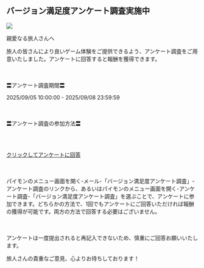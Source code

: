 ## バージョン満足度アンケート調査実施中
<img src="https://sdk.hoyoverse.com/upload/ann/2022/10/24/9f0daebffad38a55c60a1cd7c518d693_3451760669886321601.jpg">
<p style="white-space: pre-wrap;">親愛なる旅人さんへ</p><p style="white-space: pre-wrap;">旅人の皆さんにより良いゲーム体験をご提供できるよう、アンケート調査をご用意いたしました。アンケートに回答すると報酬を獲得できます。</p><p style="white-space: pre-wrap; min-height: 1.5em;"></p><p style="white-space: pre-wrap;">〓アンケート調査期間〓</p><p style="white-space: pre-wrap;"><t class="t_gl">2025/09/05 10:00:00</t> - <t class="t_gl">2025/09/08 23:59:59</t></p><p style="white-space: pre-wrap; min-height: 1.5em;"></p><p style="white-space: pre-wrap;">〓アンケート調査の参加方法〓</p><p style="white-space: pre-wrap;">

[クリックしてアンケートに回答](https://webstatic.hoyoverse.com/common/event/survey-user-v2/index.html?auth_appid=survey_CNn_iUB6sh-seXZlJUP2c9jil7qIbTGnVMFkKjT6h-4IVAO&game_biz=hk4e_global&surveyId=33513&format=1&sign_type=2&authkey_ver=1)
</p><p style="white-space: pre-wrap; min-height: 1.5em;"></p><p style="white-space: pre-wrap;">パイモンのメニュー画面を開く-メール-「バージョン満足度アンケート調査」-アンケート調査のリンクから、あるいはパイモンのメニュー画面を開く-アンケート調査-「バージョン満足度アンケート調査」を選ぶことで、アンケートに参加できます。どちらかの方法で、1回でもアンケートにご回答いただければ報酬の獲得が可能です。両方の方法で回答する必要はございません。</p><p style="white-space: pre-wrap; min-height: 1.5em;"></p><p style="white-space: pre-wrap;">アンケートは一度提出されると再記入できないため、慎重にご回答お願いいたします。</p><p style="white-space: pre-wrap;">旅人さんの貴重なご意見、心よりお待ちしております！</p>
